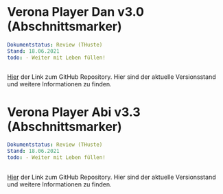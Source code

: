 <!--+++++++++++++++++++++++++++++++++++++++++++++++++++++++++++++++++++++++++++++++++++++++++++++++++++++++++++++-->
# Verona Player Dan v3.0 (Abschnittsmarker)
<!--+++++++++++++++++++++++++++++++++++++++++++++++++++++++++++++++++++++++++++++++++++++++++++++++++++++++++++++-->

```yaml
Dokumentstatus: Review (THuste)
Stand: 18.06.2021
todo: - Weiter mit Leben füllen!
      
```
[Hier](https://github.com/iqb-berlin/verona-player-dan) der Link zum GitHub Repository. Hier sind der aktuelle Versionsstand und weitere Informationen zu finden.

<!--+++++++++++++++++++++++++++++++++++++++++++++++++++++++++++++++++++++++++++++++++++++++++++++++++++++++++++++-->
# Verona Player Abi v3.3 (Abschnittsmarker)
<!--+++++++++++++++++++++++++++++++++++++++++++++++++++++++++++++++++++++++++++++++++++++++++++++++++++++++++++++-->

```yaml
Dokumentstatus: Review (THuste)
Stand: 18.06.2021
todo: - Weiter mit Leben füllen!
      
```

[Hier](https://github.com/iqb-berlin/verona-player-abi) der Link zum GitHub Repository. Hier sind der aktuelle Versionsstand und weitere Informationen zu finden.

